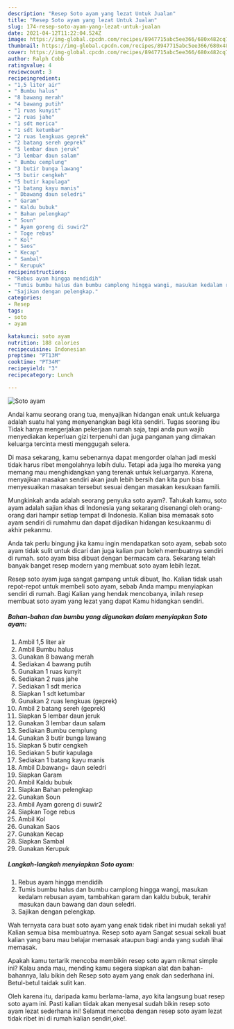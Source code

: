 ```yaml
---
description: "Resep Soto ayam yang lezat Untuk Jualan"
title: "Resep Soto ayam yang lezat Untuk Jualan"
slug: 174-resep-soto-ayam-yang-lezat-untuk-jualan
date: 2021-04-12T11:22:04.524Z
image: https://img-global.cpcdn.com/recipes/8947715abc5ee366/680x482cq70/soto-ayam-foto-resep-utama.jpg
thumbnail: https://img-global.cpcdn.com/recipes/8947715abc5ee366/680x482cq70/soto-ayam-foto-resep-utama.jpg
cover: https://img-global.cpcdn.com/recipes/8947715abc5ee366/680x482cq70/soto-ayam-foto-resep-utama.jpg
author: Ralph Cobb
ratingvalue: 4
reviewcount: 3
recipeingredient:
- "1,5 liter air"
- " Bumbu halus"
- "8 bawang merah"
- "4 bawang putih"
- "1 ruas kunyit"
- "2 ruas jahe"
- "1 sdt merica"
- "1 sdt ketumbar"
- "2 ruas lengkuas geprek"
- "2 batang sereh geprek"
- "5 lembar daun jeruk"
- "3 lembar daun salam"
- " Bumbu cemplung"
- "3 butir bunga lawang"
- "5 butir cengkeh"
- "5 butir kapulaga"
- "1 batang kayu manis"
- " Dbawang daun seledri"
- " Garam"
- " Kaldu bubuk"
- " Bahan pelengkap"
- " Soun"
- " Ayam goreng di suwir2"
- " Toge rebus"
- " Kol"
- " Saos"
- " Kecap"
- " Sambal"
- " Kerupuk"
recipeinstructions:
- "Rebus ayam hingga mendidih"
- "Tumis bumbu halus dan bumbu camplong hingga wangi, masukan kedalam rebusan ayam, tambahkan garam dan kaldu bubuk, terahir masukan daun bawang dan daun seledri."
- "Sajikan dengan pelengkap."
categories:
- Resep
tags:
- soto
- ayam

katakunci: soto ayam 
nutrition: 188 calories
recipecuisine: Indonesian
preptime: "PT13M"
cooktime: "PT34M"
recipeyield: "3"
recipecategory: Lunch

---
```



![Soto ayam](https://img-global.cpcdn.com/recipes/8947715abc5ee366/680x482cq70/soto-ayam-foto-resep-utama.jpg)

Andai kamu seorang orang tua, menyajikan hidangan enak untuk keluarga adalah suatu hal yang menyenangkan bagi kita sendiri. Tugas seorang ibu Tidak hanya mengerjakan pekerjaan rumah saja, tapi anda pun wajib menyediakan keperluan gizi terpenuhi dan juga panganan yang dimakan keluarga tercinta mesti menggugah selera.

Di masa  sekarang, kamu sebenarnya dapat mengorder olahan jadi meski tidak harus ribet mengolahnya lebih dulu. Tetapi ada juga lho mereka yang memang mau menghidangkan yang terenak untuk keluarganya. Karena, menyajikan masakan sendiri akan jauh lebih bersih dan kita pun bisa menyesuaikan masakan tersebut sesuai dengan masakan kesukaan famili. 



Mungkinkah anda adalah seorang penyuka soto ayam?. Tahukah kamu, soto ayam adalah sajian khas di Indonesia yang sekarang disenangi oleh orang-orang dari hampir setiap tempat di Indonesia. Kalian bisa memasak soto ayam sendiri di rumahmu dan dapat dijadikan hidangan kesukaanmu di akhir pekanmu.

Anda tak perlu bingung jika kamu ingin mendapatkan soto ayam, sebab soto ayam tidak sulit untuk dicari dan juga kalian pun boleh membuatnya sendiri di rumah. soto ayam bisa dibuat dengan bermacam cara. Sekarang telah banyak banget resep modern yang membuat soto ayam lebih lezat.

Resep soto ayam juga sangat gampang untuk dibuat, lho. Kalian tidak usah repot-repot untuk membeli soto ayam, sebab Anda mampu menyiapkan sendiri di rumah. Bagi Kalian yang hendak mencobanya, inilah resep membuat soto ayam yang lezat yang dapat Kamu hidangkan sendiri.

<!--inarticleads1-->

##### Bahan-bahan dan bumbu yang digunakan dalam menyiapkan Soto ayam:

1. Ambil 1,5 liter air
1. Ambil  Bumbu halus
1. Gunakan 8 bawang merah
1. Sediakan 4 bawang putih
1. Gunakan 1 ruas kunyit
1. Sediakan 2 ruas jahe
1. Sediakan 1 sdt merica
1. Siapkan 1 sdt ketumbar
1. Gunakan 2 ruas lengkuas (geprek)
1. Ambil 2 batang sereh (geprek)
1. Siapkan 5 lembar daun jeruk
1. Gunakan 3 lembar daun salam
1. Sediakan  Bumbu cemplung
1. Gunakan 3 butir bunga lawang
1. Siapkan 5 butir cengkeh
1. Sediakan 5 butir kapulaga
1. Sediakan 1 batang kayu manis
1. Ambil  D.bawang+ daun seledri
1. Siapkan  Garam
1. Ambil  Kaldu bubuk
1. Siapkan  Bahan pelengkap
1. Gunakan  Soun
1. Ambil  Ayam goreng di suwir2
1. Siapkan  Toge rebus
1. Ambil  Kol
1. Gunakan  Saos
1. Gunakan  Kecap
1. Siapkan  Sambal
1. Gunakan  Kerupuk




<!--inarticleads2-->

##### Langkah-langkah menyiapkan Soto ayam:

1. Rebus ayam hingga mendidih
1. Tumis bumbu halus dan bumbu camplong hingga wangi, masukan kedalam rebusan ayam, tambahkan garam dan kaldu bubuk, terahir masukan daun bawang dan daun seledri.
1. Sajikan dengan pelengkap.




Wah ternyata cara buat soto ayam yang enak tidak ribet ini mudah sekali ya! Kalian semua bisa membuatnya. Resep soto ayam Sangat sesuai sekali buat kalian yang baru mau belajar memasak ataupun bagi anda yang sudah lihai memasak.

Apakah kamu tertarik mencoba membikin resep soto ayam nikmat simple ini? Kalau anda mau, mending kamu segera siapkan alat dan bahan-bahannya, lalu bikin deh Resep soto ayam yang enak dan sederhana ini. Betul-betul taidak sulit kan. 

Oleh karena itu, daripada kamu berlama-lama, ayo kita langsung buat resep soto ayam ini. Pasti kalian tiidak akan menyesal sudah bikin resep soto ayam lezat sederhana ini! Selamat mencoba dengan resep soto ayam lezat tidak ribet ini di rumah kalian sendiri,oke!.

